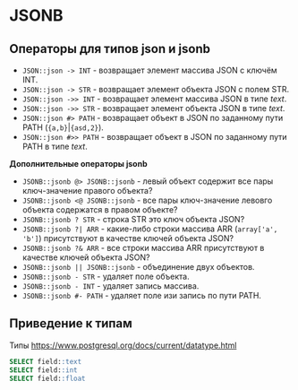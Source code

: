 # JSONB

## Операторы для типов json и jsonb

* `JSON::json -> INT` - возвращает элемент массива JSON с ключём INT.
* `JSON::json -> STR` - возвращает элемент объекта JSON с полем STR.
* `JSON::json ->> INT` - возвращает элемент массива JSON в типе _text_.
* `JSON::json ->> STR` - возвращает элемент объекта JSON в типе _text_.
* `JSON::json #> PATH` - возвращает объект в JSON по заданному пути PATH (`{a,b}`|`{asd,2}`).
* `JSON::json #>> PATH` - возвращает объект в JSON по заданному пути PATH в типе _text_.

__Дополнительные операторы jsonb__

* `JSONB::jsonb @> JSONB::jsonb` - левый объект содержит все пары ключ-значение правого объекта?
* `JSONB::jsonb <@ JSONB::jsonb` - все пары ключ-значение левовго объекта содержатся в правом объекте?
* `JSONB::jsonb ? STR` - строка STR это ключ объекта JSON?
* `JSONB::jsonb ?| ARR` - какие-либо строки массива ARR (`array['a', 'b']`) присутствуют в качестве ключей объекта JSON?
* `JSONB::jsonb ?& ARR` - все строки массива ARR присутствуют в качестве ключей объекта JSON?
* `JSONB::jsonb || JSONB::jsonb` - объединение двух объектов.
* `JSONB::jsonb - STR` - удаляет поле объекта.
* `JSONB::jsonb - INT` - удаляет запись массива.
* `JSONB::jsonb #- PATH` - удаляет поле изи запись по пути PATH.

## Приведение к типам

Типы https://www.postgresql.org/docs/current/datatype.html

```sql
SELECT field::text
SELECT field::int
SELECT field::float
```

